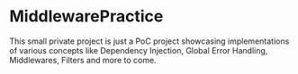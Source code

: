 # MiddlewarePractice

This small private project is just a PoC project showcasing implementations of various concepts like Dependency Injection, Global Error Handling, Middlewares, Filters and more to come. 
